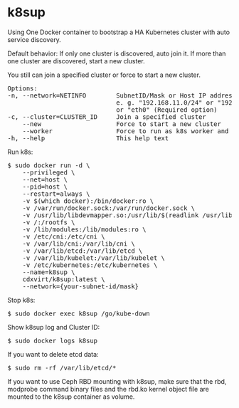 # k8sup

Using One Docker container to bootstrap a HA Kubernetes cluster with auto service discovery.

Default behavior: If only one cluster is discovered, auto join it. If more than one cluster are discovered, start a new cluster.

You still can join a specified cluster or force to start a new cluster.

<pre>
Options:
-n, --network=NETINFO        SubnetID/Mask or Host IP address or NIC name
                             e. g. "192.168.11.0/24" or "192.168.11.1"
                             or "eth0" (Required option)
-c, --cluster=CLUSTER_ID     Join a specified cluster
    --new                    Force to start a new cluster
    --worker                 Force to run as k8s worker and etcd proxy
-h, --help                   This help text
</pre>

Run k8s:
<pre>
$ sudo docker run -d \
    --privileged \
    --net=host \
    --pid=host \
    --restart=always \
    -v $(which docker):/bin/docker:ro \
    -v /var/run/docker.sock:/var/run/docker.sock \
    -v /usr/lib/libdevmapper.so:/usr/lib/$(readlink /usr/lib/libdevmapper.so | xargs basename):ro \
    -v /:/rootfs \
    -v /lib/modules:/lib/modules:ro \
    -v /etc/cni:/etc/cni \
    -v /var/lib/cni:/var/lib/cni \
    -v /var/lib/etcd:/var/lib/etcd \
    -v /var/lib/kubelet:/var/lib/kubelet \
    -v /etc/kubernetes:/etc/kubernetes \
    --name=k8sup \
    cdxvirt/k8sup:latest \
    --network={your-subnet-id/mask}
</pre>

Stop k8s:
<pre>
$ sudo docker exec k8sup /go/kube-down
</pre>

Show k8sup log and Cluster ID:
<pre>
$ sudo docker logs k8sup
</pre>

If you want to delete etcd data:
<pre>
$ sudo rm -rf /var/lib/etcd/*
</pre>

If you want to use Ceph RBD mounting with k8sup, make sure that the rbd, modprobe command binary files and the rbd.ko kernel object file are mounted to the k8sup container as volume.
